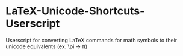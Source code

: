 # LaTeX-Unicode-Shortcuts-Userscript
Userscript for converting LaTeX commands for math symbols to their unicode equivalents (ex. \pi → π)

